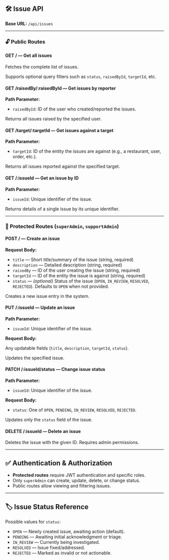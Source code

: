 ## 🛠 **Issue API**

**Base URL:** `/api/issues`

---

### 🔓 Public Routes

#### **GET /** — Get all issues

Fetches the complete list of issues.

Supports optional query filters such as `status`, `raisedById`, `targetId`, etc.

#### **GET /raisedBy/:raisedById** — Get issues by reporter

**Path Parameter:**

* `raisedById`: ID of the user who created/reported the issues.

Returns all issues raised by the specified user.

#### **GET /target/:targetId** — Get issues against a target

**Path Parameter:**

* `targetId`: ID of the entity the issues are against (e.g., a restaurant, user, order, etc.).

Returns all issues reported against the specified target.

#### **GET /:issueId** — Get an issue by ID

**Path Parameter:**

* `issueId`: Unique identifier of the issue.

Returns details of a single issue by its unique identifier.

---

### 🔐 Protected Routes (`superAdmin`, `supportAdmin`)

#### **POST /** — Create an issue

**Request Body:**

* `title` — Short title/summary of the issue (string, required)
* `description` — Detailed description (string, required)
* `raisedBy` — ID of the user creating the issue (string, required)
* `targetId` — ID of the entity the issue is against (string, required)
* `status` — *(optional)* Status of the issue (`OPEN`, `IN_REVIEW`, `RESOLVED`, `REJECTED`). Defaults to `OPEN` when not provided.

Creates a new issue entry in the system.

#### **PUT /:issueId** — Update an issue

**Path Parameter:**

* `issueId`: Unique identifier of the issue.

**Request Body:**

Any updatable fields (`title`, `description`, `targetId`, `status`).

Updates the specified issue.

#### **PATCH /:issueId/status** — Change issue status

**Path Parameter:**

* `issueId`: Unique identifier of the issue.

**Request Body:**

* `status`: One of `OPEN`, `PENDING`, `IN_REVIEW`, `RESOLVED`, `REJECTED`.

Updates only the `status` field of the issue.

#### **DELETE /:issueId** — Delete an issue

Deletes the issue with the given ID. Requires admin permissions.

---

## ✅ Authentication & Authorization

* **Protected routes** require JWT authentication and specific roles.
* Only `superAdmin` can create, update, delete, or change status.
* Public routes allow viewing and filtering issues.

---

## 🏷️ Issue Status Reference

Possible values for `status`:

* `OPEN` — Newly created issue, awaiting action (default).
* `PENDING` — Awaiting initial acknowledgment or triage.
* `IN_REVIEW` — Currently being investigated.
* `RESOLVED` — Issue fixed/addressed.
* `REJECTED` — Marked as invalid or not actionable.